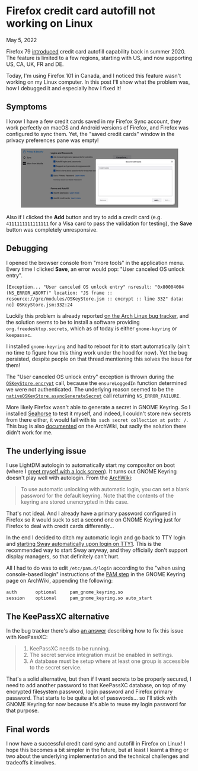 # Firefox credit card autofill not working on Linux
May 5, 2022

Firefox 79 [introduced](https://techdows.com/2020/07/firefox-autofiil-credit-card.html)
credit card autofill capability back in summer 2020. The feature is
limited to a few regions, starting with US, and now supporting US, CA,
UK, FR and DE.

Today, I'm using Firefox 101 in Canada, and I noticed this feature
wasn't working on my Linux computer. In this post I'll show what the
problem was, how I debugged it and especially how I fixed it!

## Symptoms

I know I have a few credit cards saved in my Firefox Sync account, they
work perfectly on macOS and Android versions of Firefox, and Firefox was
configured to sync them. Yet, the "saved credit cards" window in the
privacy preferences pane was empty!

<figure class="center">
  <img alt="Empty credit cards window" src="../../img/2022/05/firefox-saved-credit-cards.png">
</figure>

Also if I clicked the **Add** button and try to add a credit
card (e.g. `4111111111111111` for a Visa card to pass the validation for
testing), the **Save** button was completely unresponsive.

## Debugging

I opened the browser console from "more tools" in the application menu.
Every time I clicked **Save**, an error would pop: "User canceled OS
unlock entry".

```
[Exception... "User canceled OS unlock entry" nsresult: "0x80004004 (NS_ERROR_ABORT)" location: "JS frame :: resource://gre/modules/OSKeyStore.jsm :: encrypt :: line 332" data: no] OSKeyStore.jsm:332:24
```

Luckily this problem is already reported [on the Arch Linux bug tracker](https://bugs.archlinux.org/task/74373),
and the solution seems to be to install a software providing
`org.freedesktop.secrets`, which as of today is either `gnome-keyring`
or `keepassxc`.

I installed `gnome-keyring` and had to reboot for it to start
automatically (ain't no time to figure how this thing work under the
hood for now). Yet the bug persisted, despite people on that thread
mentioning this solves the issue for them!

The "User canceled OS unlock entry" exception is thrown
during the [`OSKeyStore.encrypt`](https://github.com/mozilla/gecko-dev/blob/bf243bc817f97b0bb74af710bd9d874370468e8b/toolkit/modules/OSKeyStore.jsm#L333)
call, because the `ensureLoggedIn` function determined we were not
authenticated. The underlying reason seemed to be the
[`nativeOSKeyStore.asyncGenerateSecret`](https://github.com/mozilla/gecko-dev/blob/bf243bc817f97b0bb74af710bd9d874370468e8b/toolkit/modules/OSKeyStore.jsm#L254)
call returning `NS_ERROR_FAILURE`.

More likely Firefox wasn't able to generate a secret in GNOME Keyring.
So I installed [Seahorse](https://en.wikipedia.org/wiki/Seahorse_(software))
to test it myself, and indeed, I couldn't store new secrets from there
either, it would fail with `No such secret collection at path: /`. This
bug is also [documented](https://wiki.archlinux.org/title/GNOME/Keyring#No_such_secret_collection_at_path:_/)
on the ArchWiki, but sadly the solution there didn't work for me.

## The underlying issue

I use LightDM autologin to automatically start my compositor on boot
(where I [greet myself with a lock screen](https://www.codejam.info/2021/08/lock-screen-as-login-screen-linux.html)).
It turns out GNOME Keyring doesn't play well with autologin. From the
[ArchWiki](https://wiki.archlinux.org/title/GNOME/Keyring#Using_the_keyring):

> To use automatic unlocking with automatic login, you can set a blank
> password for the default keyring. Note that the contents of the
> keyring are stored unencrypted in this case.

That's not ideal. And I already have a primary password configured in
Firefox so it would suck to set a second one on GNOME Keyring just for
Firefox to deal with credit cards differently...

In the end I decided to ditch my automatic login and go back to TTY
login and [starting Sway automatically upon login on TTY1](https://wiki.archlinux.org/title/Sway#Automatically_on_TTY_login).
This is the recommended way to start Sway anyway, and they officially
don't support display managers, so that definitely can't hurt.

All I had to do was to edit `/etc/pam.d/login` according to the "when
using console-based login" instructions of the [PAM
step](https://wiki.archlinux.org/title/GNOME/Keyring#PAM_step) in the
GNOME Keyring page on ArchWiki, appending the following:

```
auth       optional     pam_gnome_keyring.so
session    optional     pam_gnome_keyring.so auto_start
```

## The KeePassXC alternative

In the bug tracker there's also [an answer](https://bugs.archlinux.org/task/74373#comment207641)
describing how to fix this issue with KeePassXC:

> 1. KeePassXC needs to be running.
> 2. The secret service integration must be enabled in settings.
> 3. A database must be setup where at least one group is accessible to the secret service.

That's a solid alternative, but then if I want secrets to be properly
secured, I need to add another password to that KeePassXC database, on
top of my encrypted filesystem password, login password and Firefox
primary password. That starts to be quite a lot of passwords... so I'll
stick with GNOME Keyring for now because it's able to reuse my login
password for that purpose.

## Final words

I now have a successful credit card sync and autofill in Firefox on
Linux! I hope this becomes a bit simpler in the future, but at least I
learnt a thing or two about the underlying implementation and the
technical challenges and tradeoffs it involves.

